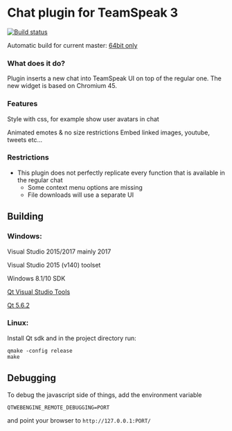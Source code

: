 #  Chat plugin for TeamSpeak 3
[![Build status](https://ci.appveyor.com/api/projects/status/5x17tael0j88eeuh?svg=true)](https://ci.appveyor.com/project/Luch00/lxbtsc)

Automatic build for current master: [64bit only](https://ci.appveyor.com/api/projects/Luch00/lxbtsc/artifacts/BetterChat.ts3_plugin?branch=master&job=Environment%3A+GENERATOR%3DVisual+Studio+2015+Win64%2C+QTDIR%3DC%3A%5CQt%5C5.6%5Cmsvc2015_64%2C+PLATFORM%3Dx64)

### What does it do?
Plugin inserts a new chat into TeamSpeak UI on top of the regular one. The new widget is based on Chromium 45.


### Features
Style with css, for example show user avatars in chat

Animated emotes & no size restrictions
Embed linked images, youtube, tweets etc...


### Restrictions
* This plugin does not perfectly replicate every function that is available in the regular chat
  * Some context menu options are missing
  * File downloads will use a separate UI

## Building

### Windows:
Visual Studio 2015/2017 mainly 2017

Visual Studio 2015 (v140) toolset

Windows 8.1/10 SDK

[Qt Visual Studio Tools](https://marketplace.visualstudio.com/items?itemName=TheQtCompany.QtVisualStudioTools-19123)

[Qt 5.6.2](https://download.qt.io/official_releases/qt/5.6/5.6.2/)

### Linux:
Install Qt sdk and in the project directory run:

```
qmake -config release
make
```


## Debugging
To debug the javascript side of things, add the environment variable

`QTWEBENGINE_REMOTE_DEBUGGING=PORT`

and point your browser to `http://127.0.0.1:PORT/`
